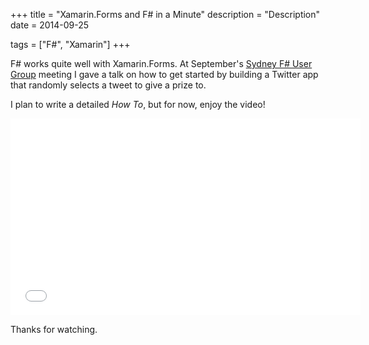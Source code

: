 +++
title = "Xamarin.Forms and F# in a Minute"
description = "Description"
date = 2014-09-25

tags = ["F#", "Xamarin"]
+++

F# works quite well with Xamarin.Forms. At September's [Sydney F# User Group](http://www.meetup.com/fsharpsydney) meeting I gave a talk on how to get started by building a Twitter app that randomly selects a tweet to give a prize to.

I plan to write a detailed _How To_, but for now, enjoy the video!

<iframe width="560" height="315" src="//www.youtube.com/embed/h39eb_UzNlg" frameborder="0" allowfullscreen></iframe>

Thanks for watching.